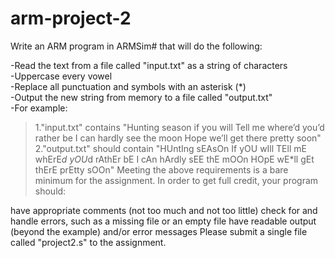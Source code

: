 # arm-project-2
Write an ARM program in ARMSim# that will do the following:

-Read the text from a file called "input.txt" as a string of characters\
-Uppercase every vowel\
-Replace all punctuation and symbols with an asterisk (*)\
-Output the new string from memory to a file called "output.txt"\
-For example:
>1."input.txt" contains "Hunting season if you will Tell me where’d you’d rather be I can hardly see the moon Hope we’ll get there pretty soon"\
>2."output.txt" should contain "HUntIng sEAsOn If yOU wIll TEll mE whErE*d yOU*d rAthEr bE I cAn hArdly sEE thE mOOn HOpE wE*ll gEt thErE prEtty sOOn"
Meeting the above requirements is a bare minimum for the assignment. In order to get full credit, your program should:

have appropriate comments (not too much and not too little)
check for and handle errors, such as a missing file or an empty file
have readable output (beyond the example) and/or error messages
Please submit a single file called "project2.s" to the assignment.